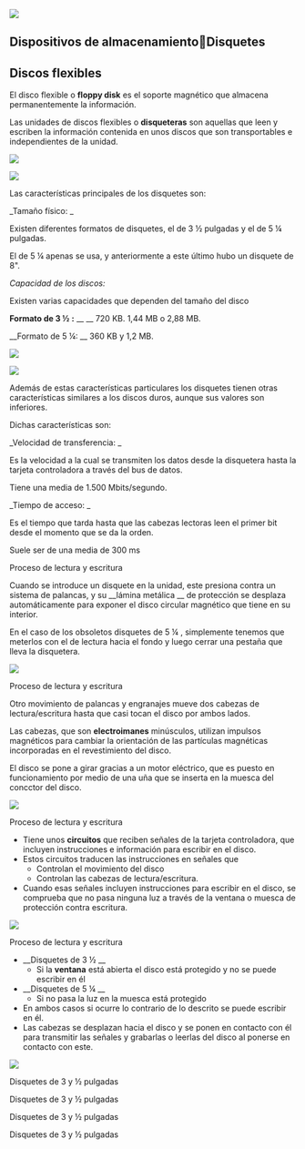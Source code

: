 ![](img/1%20Disquettes0.jpg)

## Dispositivos de almacenamientoDisquetes

## Discos flexibles

El disco flexible o  __floppy disk__  es el soporte magnético que almacena permanentemente la información\.

Las unidades de discos flexibles o  __disqueteras__  son aquellas que leen y escriben la información contenida en unos discos que son transportables e independientes de la unidad\.

![](img/1%20Disquettes1.jpg)

![](img/1%20Disquettes2.jpg)

Las características principales de los disquetes son:

_Tamaño físico: _

Existen diferentes formatos de disquetes, el de 3 ½ pulgadas y el de 5 ¼ pulgadas\.

El de 5 ¼ apenas se usa, y anteriormente a este último hubo un disquete de 8"\.

_Capacidad de los discos:_

Existen varias capacidades que dependen del tamaño del disco

__Formato de 3 ½__  __:__  __ __ 720 KB\. 1,44 MB o 2,88 MB\.

__Formato de 5 ¼: __ 360 KB y 1,2 MB\.

![](img/1%20Disquettes3.jpg)

![](img/1%20Disquettes4.jpg)

Además de estas características particulares los disquetes tienen otras características similares a los discos duros, aunque sus valores son inferiores\.

Dichas características son:

_Velocidad de transferencia: _

Es la velocidad a la cual se transmiten los datos desde la disquetera hasta la tarjeta controladora a través del bus de datos\.

Tiene una media de 1\.500 Mbits/segundo\.

_Tiempo de acceso: _

Es el tiempo que tarda hasta que las cabezas lectoras leen el primer bit desde el momento que se da la orden\.

Suele ser de una media de 300 ms

Proceso de lectura y escritura

Cuando se introduce un disquete en la unidad, este presiona contra un sistema de palancas, y su  __lámina metálica __ de protección se desplaza automáticamente para exponer el disco circular magnético que tiene en su interior\.

En el caso de los obsoletos disquetes de 5 ¼ , simplemente tenemos que meterlos con el de lectura hacia el fondo y luego cerrar una pestaña que lleva la disquetera\.

![](img/1%20Disquettes5.png)

Proceso de lectura y escritura

Otro movimiento de palancas y engranajes mueve dos cabezas de lectura/escritura hasta que casi tocan el disco por ambos lados\.

Las cabezas, que son  __electroimanes__  minúsculos, utilizan impulsos magnéticos para cambiar la orientación de las partículas magnéticas incorporadas en el revestimiento del disco\.

El disco se pone a girar gracias a un motor eléctrico, que es puesto en funcionamiento por medio de una uña que se inserta en la muesca del concctor del disco\.

![](img/1%20Disquettes6.png)

Proceso de lectura y escritura

* Tiene unos  __circuitos__  que reciben señales de la tarjeta controladora, que incluyen instrucciones e información para escribir en el disco\.
* Estos circuitos traducen las instrucciones en señales que
  * Controlan el movimiento del disco
  * Controlan las cabezas de lectura/escritura\.
* Cuando esas señales incluyen instrucciones para escribir en el disco, se comprueba que no pasa ninguna luz a través de la ventana o muesca de protección contra escritura\.

![](img/1%20Disquettes7.png)

Proceso de lectura y escritura

* __Disquetes de 3 ½ __
  * Si la  __ventana__  está abierta el disco está protegido y no se puede escribir en él
* __Disquetes de 5 ¼  __
  * Si no pasa la luz en la muesca está protegido
* En ambos casos si ocurre lo contrario de lo descrito se puede escribir en él\.
* Las cabezas se desplazan hacia el disco y se ponen en contacto con él para transmitir las señales y grabarlas o leerlas del disco al ponerse en contacto con este\.

![](img/1%20Disquettes8.png)

Disquetes de 3 y ½ pulgadas

Disquetes de 3 y ½ pulgadas

Disquetes de 3 y ½ pulgadas

Disquetes de 3 y ½ pulgadas

